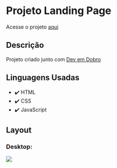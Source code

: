 # Projeto Landing Page

<p>Acesse o projeto <a href="https://jonathanrianelli.github.io/projeto-landing-page/">aqui</a></p>

## Descrição

<p>Projeto criado junto com <a href="https://www.youtube.com/c/DevemDobro">Dev em Dobro</a></p>


## Linguagens Usadas
- ✔️ HTML
- ✔️ CSS
- ✔️ JavaScript

## Layout 
### Desktop:
<img src="src/imagens/projeto-landing-page.gif">